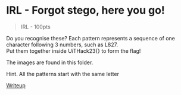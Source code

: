 # IRL - Forgot stego, here you go!
> IRL - 100pts

Do you recognise these? Each pattern represents a sequence of one character following 3 numbers, such as L827. <br>
Put them together inside UiTHack23{<flag here>} to form the flag!

The images are found in this folder.

Hint. All the patterns start with the same letter

[Writeup](writeup/writeup.md)
